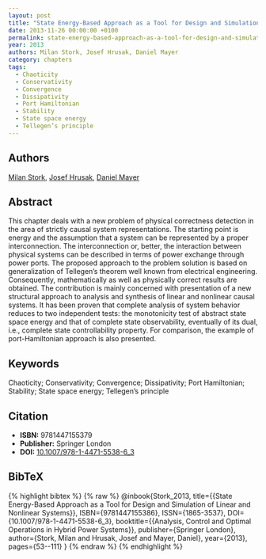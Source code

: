 ```yaml
---
layout: post
title: "State Energy-Based Approach as a Tool for Design and Simulation of Linear and Nonlinear Systems"
date: 2013-11-26 00:00:00 +0100
permalink: state-energy-based-approach-as-a-tool-for-design-and-simulation-of-linear-and-nonlinear-systems
year: 2013
authors: Milan Stork, Josef Hrusak, Daniel Mayer
category: chapters
tags:
  - Chaoticity
  - Conservativity
  - Convergence
  - Dissipativity
  - Port Hamiltonian
  - Stability
  - State space energy
  - Tellegen’s principle
---
```

 
## Authors
[Milan Stork](authors/milan-stork), [Josef Hrusak](authors/josef-hrusak), [Daniel Mayer](authors/daniel-mayer)
 
## Abstract
This chapter deals with a new problem of physical correctness detection in the area of strictly causal system representations. The starting point is energy and the assumption that a system can be represented by a proper interconnection. The interconnection or, better, the interaction between physical systems can be described in terms of power exchange through power ports. The proposed approach to the problem solution is based on generalization of Tellegen’s theorem well known from electrical engineering. Consequently, mathematically as well as physically correct results are obtained. The contribution is mainly concerned with presentation of a new structural approach to analysis and synthesis of linear and nonlinear causal systems. It has been proven that complete analysis of system behavior reduces to two independent tests: the monotonicity test of abstract state space energy and that of complete state observability, eventually of its dual, i.e., complete state controllability property. For comparison, the example of port-Hamiltonian approach is also presented.
 
## Keywords
Chaoticity; Conservativity; Convergence; Dissipativity; Port Hamiltonian; Stability; State space energy; Tellegen’s principle
 
## Citation
- **ISBN:** 9781447155379
- **Publisher:** Springer London
- **DOI:** [10.1007/978-1-4471-5538-6_3](https://doi.org/10.1007/978-1-4471-5538-6_3)
 
## BibTeX
{% highlight bibtex %}
{% raw %}
@inbook{Stork_2013,
  title={{State Energy-Based Approach as a Tool for Design and Simulation of Linear and Nonlinear Systems}},
  ISBN={9781447155386},
  ISSN={1865-3537},
  DOI={10.1007/978-1-4471-5538-6_3},
  booktitle={{Analysis, Control and Optimal Operations in Hybrid Power Systems}},
  publisher={Springer London},
  author={Stork, Milan and Hrusak, Josef and Mayer, Daniel},
  year={2013},
  pages={53--111}
}
{% endraw %}
{% endhighlight %}
 
